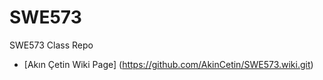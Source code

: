 # SWE573
SWE573 Class Repo

- [Akın Çetin Wiki Page] (https://github.com/AkinCetin/SWE573.wiki.git)
